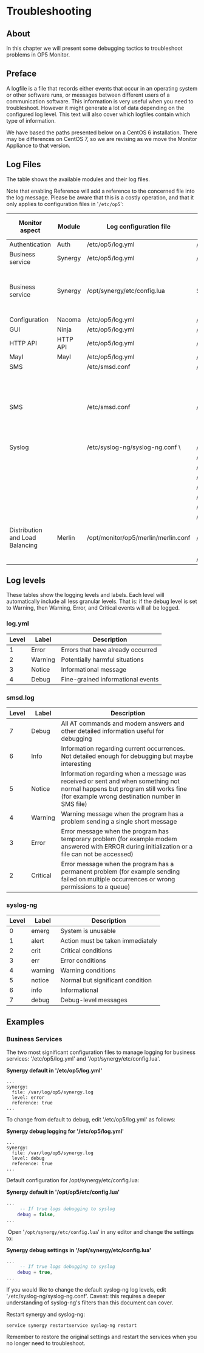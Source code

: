 # Troubleshooting

## About

In this chapter we will present some debugging tactics to troubleshoot problems in OP5 Monitor.

## Preface

A logfile is a file that records either events that occur in an operating system or other software runs, or messages between different users of a communication software. This information is very useful when you need to troubleshoot. However it might generate a lot of data depending on the configured log level. This text will also cover which logfiles contain which type of information.

We have based the paths presented below on a CentOS 6 installation. There may be differences on CentOS 7, so we are revising as we move the Monitor Appliance to that version.

## Log Files

The table shows the available modules and their log files.

Note that enabling Reference will add a reference to the concerned file into the log message. Please be aware that this is a costly operation, and that it only applies to configuration files in '`/etc/op5`':

| Monitor aspect | Module | Log configuration file | Default logfile path | Default debug level | Default reference\* | Content |
|-------------------------------|----------|---------------------------------|---------------------------------|---------------------|---------------------|------------------------------------------------------------------------------------------------------------------------|
| Authentication | Auth | /etc/op5/log.yml | /var/log/op5/auth.log | Error | True | PHP errors. |
| Business service | Synergy | /etc/op5/log.yml | /var/log/op5/synergy.log | Error | True | PHP errors. |
| Business service | Synergy | /opt/synergy/etc/config.lua | See Syslog. | See Syslog. | See Syslog. | Only on/off configuration available, everything else managed by syslog-ng. |
| Configuration | Nacoma | /etc/op5/log.yml | /var/log/op5/nacoma.log | Error | True | PHP errors. |
| GUI | Ninja | /etc/op5/log.yml | /var/log/op5/ninja.log | Error | True | PHP errors. |
| HTTP API | HTTP API | /etc/op5/log.yml | /var/log/op5/http\_api.log | Error | True | PHP errors. |
| MayI | MayI | /etc/op5/log.yml | /var/log/op5/mayi.log | Error | False | PHP errors. |
| SMS |  | /etc/smsd.conf | /var/log/smsd/smsd.log | Notice |  |  |
| SMS |  | /etc/smsd.conf | /var/log/smsd/smsd\_trouble.log | Notice |  | Only available if smart\_logging is enabled. Smart\_logging creates a separate log file for errors in order to clearly |
| Syslog |  | /etc/syslog-ng/syslog-ng.conf \ | /dev/console \ |  |  |  |
|  |  |  | /var/log/messages \ |  |  |  |
|  |  |  | /var/log/secure \ |  |  |  |
|  |  |  | /var/log/maillog \ |  |  |  |
|  |  |  | /var/log/spooler \ |  |  |  |
|  |  |  | /var/log/boot.log \ |  |  |  |
|  |  |  | /var/log/cron \ |  |  |  |
|  |  |  | /var/log/kern |  |  |  |
| Distribution and Load Balancing | Merlin | /opt/monitor/op5/merlin/merlin.conf | /var/log/op5/merlin/daemon.log | Info |  | Merlin communication and module logs |
|  |  |  | /var/log/op5/merlin/neb.log |  |  |  |


## Log levels

These tables show the logging levels and labels. Each level will automatically include all less granular levels. That is: if the debug level is set to Warning, then Warning, Error, and Critical events will all be logged.

### log.yml

| Level | Label | Description |
| ----- | ------- | ---------------------------------- |
| 1 | Error | Errors that have already occurred |
| 2 | Warning | Potentially harmful situations |
| 3 | Notice | Informational message |
| 4 | Debug | Fine-grained informational events |

### smsd.log
| Level | Label | Description |
| ----- | -------- | -------------------------------------------------- |
| 7 | Debug | All AT commands and modem answers and other detailed information useful for debugging |
| 6 | Info | Information regarding current occurrences. Not detailed enough for debugging but maybe interesting |
| 5 | Notice | Information regarding when a message was received or sent and when something not normal happens but program still works fine (for example wrong destination number in SMS file) |
| 4 | Warning | Warning message when the program has a problem sending a single short message |
| 3 | Error | Error message when the program has temporary problem (for example modem answered with ERROR during initialization or a file can not be accessed) |
| 2 | Critical | Error message when the program has a permanent problem (for example sending failed on multiple occurrences or wrong permissions to a queue) |

### syslog-ng

| Level | Label | Description |
| ----- | -------- | -------------------------------------------------- |
| 0 | emerg | System is unusable |
| 1 | alert | Action must be taken immediately |
| 2 | crit | Critical conditions |
| 3 | err | Error conditions |
| 4 | warning | Warning conditions |
| 5 | notice | Normal but significant condition |
| 6 | info | Informational |
| 7 | debug | Debug-level messages

## Examples

### Business Services

The two most significant configuration files to manage logging for business services: '/etc/op5/log.yml' and '/opt/synergy/etc/config.lua'.

**Synergy default in '/etc/op5/log.yml'**

``` {.text data-syntaxhighlighter-params="brush: text; gutter: false; theme: Confluence" data-theme="Confluence" style="brush: text; gutter: false; theme: Confluence"}
...
synergy:
  file: /var/log/op5/synergy.log
  level: error
  reference: true
...
```

To change from default to debug, edit '/etc/op5/log.yml' as follows:

**Synergy debug logging for '/etc/op5/log.yml'**

``` {.text data-syntaxhighlighter-params="brush: text; gutter: false; theme: Confluence" data-theme="Confluence" style="brush: text; gutter: false; theme: Confluence"}
...
synergy:
  file: /var/log/op5/synergy.log
  level: debug
  reference: true
...
```

Default configuration for /opt/synergy/etc/config.lua:

**Synergy default in '/opt/op5/etc/config.lua'**

``` {.lua data-syntaxhighlighter-params="brush: lua; gutter: false; theme: Confluence" data-custom-language-resource="com.atlassian.confluence.ext.code.custom.Custom.3687113735111001413:custom-code-syntax-resources" data-theme="Confluence" style="brush: lua; gutter: false; theme: Confluence"}
...
     -- If true logs debugging to syslog
    debug = false,
...
```

 Open '`/opt/synergy/etc/config.lua`' in any editor and change the settings to:

**Synergy debug settings in '/opt/synergy/etc/config.lua'**

``` {.lua data-syntaxhighlighter-params="brush: lua; gutter: false; theme: Confluence" data-custom-language-resource="com.atlassian.confluence.ext.code.custom.Custom.3687113735111001413:custom-code-syntax-resources" data-theme="Confluence" style="brush: lua; gutter: false; theme: Confluence"}
...
     -- If true logs debugging to syslog
    debug = true,
...
```

If you would like to change the default syslog-ng log levels, edit '`/`etc/syslog-ng/syslog-ng.conf'. Caveat: this requires a deeper understanding of syslog-ng's filters than this document can cover.

Restart synergy and syslog-ng:

    service synergy restartservice syslog-ng restart

Remember to restore the original settings and restart the services when you no longer need to troubleshoot.
